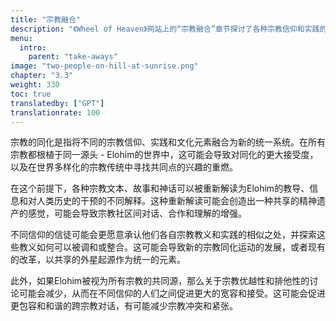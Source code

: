 ```yaml
---
title: "宗教融合"
description: "《Wheel of Heaven》网站上的“宗教融合”章节探讨了各种宗教信仰和实践的融合与整合，特别是在该网站关于外星文明对人类文明影响的假设的背景下。这一章节可能会深入探讨不同宗教传统和故事如何可以相互联系或在认为先进的外星文明——伊洛西姆在人类发展中扮演角色的理论下重新解读。它旨在提供一个将不同宗教叙述之间的差距弥合起来的连贯观点，为这些精神信仰与该网站的外星假设的综合提供独特的视角。"
menu:
  intro:
    parent: "take-aways"
image: "two-people-on-hill-at-sunrise.png"
chapter: "3.3"
weight: 330
toc: true
translatedby: ["GPT"]
translationrate: 100
---
```


宗教的同化是指将不同的宗教信仰、实践和文化元素融合为新的统一系统。在所有宗教都根植于同一源头 - Elohim的世界中，这可能会导致对同化的更大接受度，以及在世界多样化的宗教传统中寻找共同点的兴趣的重燃。

在这个前提下，各种宗教文本、故事和神话可以被重新解读为Elohim的教导、信息和对人类历史的干预的不同解释。这种重新解读可能会创造出一种共享的精神遗产的感觉，可能会导致宗教社区间对话、合作和理解的增强。

不同信仰的信徒可能会更愿意承认他们各自宗教教义和实践的相似之处，并探索这些教义如何可以被调和或整合。这可能会导致新的宗教同化运动的发展，或者现有的改革，以共享的外星起源作为统一的元素。

此外，如果Elohim被视为所有宗教的共同源，那么关于宗教优越性和排他性的讨论可能会减少，从而在不同信仰的人们之间促进更大的宽容和接受。这可能会促进更包容和和谐的跨宗教对话，有可能减少宗教冲突和紧张。

